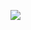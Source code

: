 ![](https://github-readme-stats.vercel.app/api?username=nxlwwxye&show_icons=true&theme=transparent)
